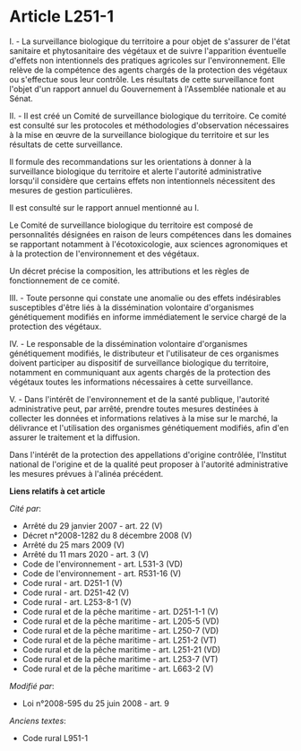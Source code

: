 # Article L251-1

I. - La surveillance biologique du territoire a pour objet de s'assurer de l'état sanitaire et phytosanitaire des végétaux et
de suivre l'apparition éventuelle d'effets non intentionnels des pratiques agricoles sur l'environnement. Elle relève de la
compétence des agents chargés de la protection des végétaux ou s'effectue sous leur contrôle. Les résultats de cette
surveillance font l'objet d'un rapport annuel du Gouvernement à l'Assemblée nationale et au Sénat. 

II. - Il est créé un Comité de surveillance biologique du territoire. Ce comité est consulté sur les protocoles et
méthodologies d'observation nécessaires à la mise en œuvre de la surveillance biologique du territoire et sur les résultats
de cette surveillance. 

Il formule des recommandations sur les orientations à donner à la surveillance biologique du territoire et alerte l'autorité
administrative lorsqu'il considère que certains effets non intentionnels nécessitent des mesures de gestion particulières. 

Il est consulté sur le rapport annuel mentionné au I. 

Le Comité de surveillance biologique du territoire est composé de personnalités désignées en raison de leurs compétences dans
les domaines se rapportant notamment à l'écotoxicologie, aux sciences agronomiques et à la protection de l'environnement et
des végétaux. 

Un décret précise la composition, les attributions et les règles de fonctionnement de ce comité. 

III. - Toute personne qui constate une anomalie ou des effets indésirables susceptibles d'être liés à la dissémination
volontaire d'organismes génétiquement modifiés en informe immédiatement le service chargé de la protection des végétaux.

IV. - Le responsable de la dissémination volontaire d'organismes génétiquement modifiés, le distributeur et l'utilisateur de
ces organismes doivent participer au dispositif de surveillance biologique du territoire, notamment en communiquant aux
agents chargés de la protection des végétaux toutes les informations nécessaires à cette surveillance. 

V. - Dans l'intérêt de l'environnement et de la santé publique, l'autorité administrative peut, par arrêté, prendre toutes
mesures destinées à collecter les données et informations relatives à la mise sur le marché, la délivrance et l'utilisation
des organismes génétiquement modifiés, afin d'en assurer le traitement et la diffusion. 

Dans l'intérêt de la protection des appellations d'origine contrôlée, l'Institut national de l'origine et de la qualité peut
proposer à l'autorité administrative les mesures prévues à l'alinéa précédent.

**Liens relatifs à cet article**

_Cité par_:

  - Arrêté du 29 janvier 2007 - art. 22 (V)
  - Décret n°2008-1282 du 8 décembre 2008 (V)
  - Arrêté du 25 mars 2009 (V)
  - Arrêté du 11 mars 2020 - art. 3 (V)
  - Code de l'environnement - art. L531-3 (VD)
  - Code de l'environnement - art. R531-16 (V)
  - Code rural - art. D251-1 (V)
  - Code rural - art. D251-42 (V)
  - Code rural - art. L253-8-1 (V)
  - Code rural et de la pêche maritime - art. D251-1-1 (V)
  - Code rural et de la pêche maritime - art. L205-5 (VD)
  - Code rural et de la pêche maritime - art. L250-7 (VD)
  - Code rural et de la pêche maritime - art. L251-2 (VT)
  - Code rural et de la pêche maritime - art. L251-21 (VD)
  - Code rural et de la pêche maritime - art. L253-7 (VT)
  - Code rural et de la pêche maritime - art. L663-2 (V)

_Modifié par_:

  - Loi n°2008-595 du 25 juin 2008 - art. 9

_Anciens textes_:

  - Code rural L951-1
